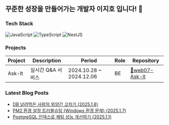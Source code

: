 ## 꾸준한 성장을 만들어가는 개발자 이지호 입니다! 🤗

### Tech Stack
![JavaScript](https://shields.io/badge/JavaScript-F7DF1E?logo=JavaScript&logoColor=000)
![TypeScript](https://shields.io/badge/TypeScript-3178C6?logo=TypeScript&logoColor=FFF)
![NestJS](https://img.shields.io/badge/-NestJS-E0234E?logo=nestjs&logoColor=white)

### Projects

| Project | Description | Period | Role | Repository |
|---------|------------|--------|-------------------|------------|
| Ask-It | 실시간 Q&A 서비스 | 2024.10.28 ~ 2024.12.06 | BE | [🔗web07-Ask-It](https://github.com/boostcampwm-2024/web07-Ask-It) |
### Latest Blog Posts
- [DB 날려먹은 사람의 외양간 고치기 (2025.1.8)](https://velog.io/@wlgh1553/DB-%EB%82%A0%EB%A0%A4%EB%A8%B9%EC%9D%80-%EC%82%AC%EB%9E%8C%EC%9D%98-%EC%99%B8%EC%96%91%EA%B0%84-%EA%B3%A0%EC%B9%98%EA%B8%B0)
- [PM2 환경 설정 트러블슈팅 (Windows 환경 문제) (2025.1.7)](https://velog.io/@wlgh1553/PM2-%ED%99%98%EA%B2%BD-%EC%84%A4%EC%A0%95-%ED%8A%B8%EB%9F%AC%EB%B8%94%EC%8A%88%ED%8C%85-Windows-%ED%99%98%EA%B2%BD-%EB%AC%B8%EC%A0%9C)
- [PostgreSQL 인덱스로 채팅 성능 개선하기 (2025.1.1)](https://velog.io/@wlgh1553/PostgreSQL-%EC%9D%B8%EB%8D%B1%EC%8A%A4%EB%A1%9C-%EC%B1%84%ED%8C%85-%EC%84%B1%EB%8A%A5-%EA%B0%9C%EC%84%A0%ED%95%98%EA%B8%B0)